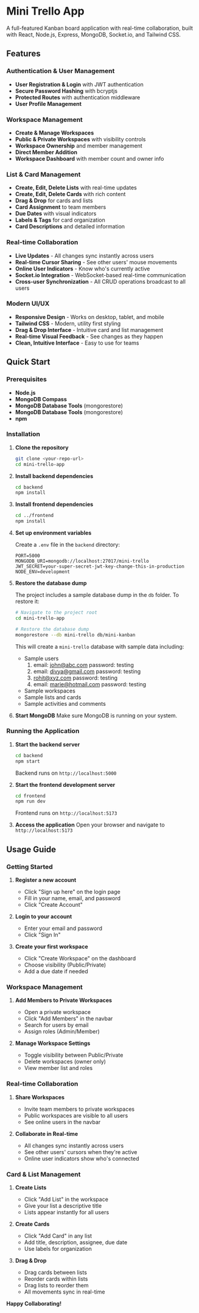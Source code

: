 # Mini Trello App

A full-featured Kanban board application with real-time collaboration, built with React, Node.js, Express, MongoDB, Socket.io, and Tailwind CSS.

## Features

### Authentication & User Management

- **User Registration & Login** with JWT authentication
- **Secure Password Hashing** with bcryptjs
- **Protected Routes** with authentication middleware
- **User Profile Management**

### Workspace Management

- **Create & Manage Workspaces**
- **Public & Private Workspaces** with visibility controls
- **Workspace Ownership** and member management
- **Direct Member Addition**
- **Workspace Dashboard** with member count and owner info

### List & Card Management

- **Create, Edit, Delete Lists** with real-time updates
- **Create, Edit, Delete Cards** with rich content
- **Drag & Drop** for cards and lists
- **Card Assignment** to team members
- **Due Dates** with visual indicators
- **Labels & Tags** for card organization
- **Card Descriptions** and detailed information

### Real-time Collaboration

- **Live Updates** - All changes sync instantly across users
- **Real-time Cursor Sharing** - See other users' mouse movements
- **Online User Indicators** - Know who's currently active
- **Socket.io Integration** - WebSocket-based real-time communication
- **Cross-user Synchronization** - All CRUD operations broadcast to all users

### Modern UI/UX

- **Responsive Design** - Works on desktop, tablet, and mobile
- **Tailwind CSS** - Modern, utility first styling
- **Drag & Drop Interface** - Intuitive card and list management
- **Real-time Visual Feedback** - See changes as they happen
- **Clean, Intuitive Interface** - Easy to use for teams

## Quick Start

### Prerequisites

- **Node.js**
- **MongoDB Compass**
- **MongoDB Database Tools** (mongorestore)
- **MongoDB Database Tools** (mongorestore)
- **npm**

### Installation

1. **Clone the repository**

   ```bash
   git clone <your-repo-url>
   cd mini-trello-app
   ```

2. **Install backend dependencies**

   ```bash
   cd backend
   npm install
   ```

3. **Install frontend dependencies**

   ```bash
   cd ../frontend
   npm install
   ```

4. **Set up environment variables**

   Create a `.env` file in the `backend` directory:

   ```env
   PORT=5000
   MONGODB_URI=mongodb://localhost:27017/mini-trello
   JWT_SECRET=your-super-secret-jwt-key-change-this-in-production
   NODE_ENV=development
   ```

5. **Restore the database dump**

   The project includes a sample database dump in the `db` folder. To restore it:

   ```bash
   # Navigate to the project root
   cd mini-trello-app

   # Restore the database dump
   mongorestore --db mini-trello db/mini-kanban
   ```

   This will create a `mini-trello` database with sample data including:

   - Sample users
     1. email: john@abc.com
        password: testing
     2. email: divya@gmail.com
        password: testing
     3. rohit@xyz.com
        password: testing
     4. email: marie@hotmail.com
        password: testing
   - Sample workspaces
   - Sample lists and cards
   - Sample activities and comments

6. **Start MongoDB**
   Make sure MongoDB is running on your system.

### Running the Application

1. **Start the backend server**

   ```bash
   cd backend
   npm start
   ```

   Backend runs on `http://localhost:5000`

2. **Start the frontend development server**

   ```bash
   cd frontend
   npm run dev
   ```

   Frontend runs on `http://localhost:5173`

3. **Access the application**
   Open your browser and navigate to `http://localhost:5173`

## Usage Guide

### Getting Started

1. **Register a new account**

   - Click "Sign up here" on the login page
   - Fill in your name, email, and password
   - Click "Create Account"

2. **Login to your account**

   - Enter your email and password
   - Click "Sign In"

3. **Create your first workspace**
   - Click "Create Workspace" on the dashboard
   - Choose visibility (Public/Private)
   - Add a due date if needed

### Workspace Management

1. **Add Members to Private Workspaces**

   - Open a private workspace
   - Click "Add Members" in the navbar
   - Search for users by email
   - Assign roles (Admin/Member)

2. **Manage Workspace Settings**
   - Toggle visibility between Public/Private
   - Delete workspaces (owner only)
   - View member list and roles

### Real-time Collaboration

1. **Share Workspaces**

   - Invite team members to private workspaces
   - Public workspaces are visible to all users
   - See online users in the navbar

2. **Collaborate in Real-time**
   - All changes sync instantly across users
   - See other users' cursors when they're active
   - Online user indicators show who's connected

### Card & List Management

1. **Create Lists**

   - Click "Add List" in the workspace
   - Give your list a descriptive title
   - Lists appear instantly for all users

2. **Create Cards**

   - Click "Add Card" in any list
   - Add title, description, assignee, due date
   - Use labels for organization

3. **Drag & Drop**
   - Drag cards between lists
   - Reorder cards within lists
   - Drag lists to reorder them
   - All movements sync in real-time

**Happy Collaborating!**
